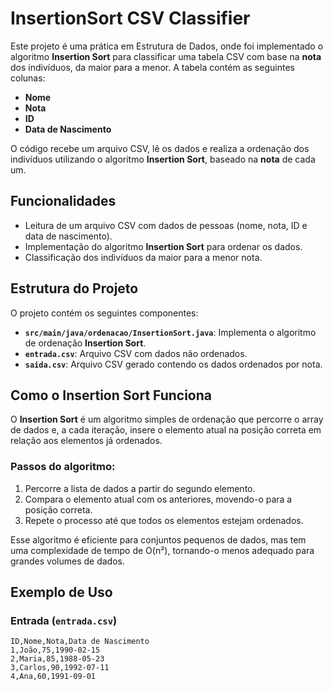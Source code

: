 # InsertionSort CSV Classifier

Este projeto é uma prática em Estrutura de Dados, onde foi implementado o algoritmo **Insertion Sort** para classificar uma tabela CSV com base na **nota** dos indivíduos, da maior para a menor. A tabela contém as seguintes colunas:

- **Nome**
- **Nota**
- **ID**
- **Data de Nascimento**

O código recebe um arquivo CSV, lê os dados e realiza a ordenação dos indivíduos utilizando o algoritmo **Insertion Sort**, baseado na **nota** de cada um.

## Funcionalidades

- Leitura de um arquivo CSV com dados de pessoas (nome, nota, ID e data de nascimento).
- Implementação do algoritmo **Insertion Sort** para ordenar os dados.
- Classificação dos indivíduos da maior para a menor nota.


## Estrutura do Projeto

O projeto contém os seguintes componentes:

- **`src/main/java/ordenacao/InsertionSort.java`**: Implementa o algoritmo de ordenação **Insertion Sort**.
- **`entrada.csv`**: Arquivo CSV com dados não ordenados.
- **`saida.csv`**: Arquivo CSV gerado contendo os dados ordenados por nota.

## Como o Insertion Sort Funciona

O **Insertion Sort** é um algoritmo simples de ordenação que percorre o array de dados e, a cada iteração, insere o elemento atual na posição correta em relação aos elementos já ordenados.

### Passos do algoritmo:
1. Percorre a lista de dados a partir do segundo elemento.
2. Compara o elemento atual com os anteriores, movendo-o para a posição correta.
3. Repete o processo até que todos os elementos estejam ordenados.

Esse algoritmo é eficiente para conjuntos pequenos de dados, mas tem uma complexidade de tempo de O(n²), tornando-o menos adequado para grandes volumes de dados.

## Exemplo de Uso

### Entrada (`entrada.csv`)

```csv
ID,Nome,Nota,Data de Nascimento
1,João,75,1990-02-15
2,Maria,85,1988-05-23
3,Carlos,90,1992-07-11
4,Ana,60,1991-09-01
